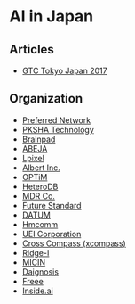 # AI in Japan # 

## Articles ## 
- [GTC Tokyo Japan 2017](https://blogs.nvidia.co.jp/2017/12/28/gtc-japan-2017-inception/)


## Organization ##

- [Preferred Network]()
- [PKSHA Technology]()
- [Brainpad]()
- [ABEJA]()
- [Lpixel]()
- [Albert Inc.]()
- [OPTiM]()
- [HeteroDB]()
- [MDR Co.]()
- [Future Standard]()
- [DATUM]()
- [Hmcomm]()
- [UEI Corporation]()
- [Cross Compass (xcompass)]()
- [Ridge-I]()
- [MICIN]()
- [Daignosis]()
- [Freee]()
- [Inside.ai]()
